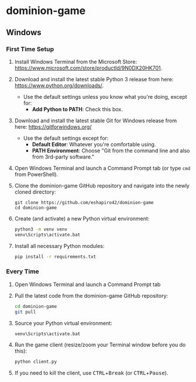 # dominion-game

## Windows

### First Time Setup

1. Install Windows Terminal from the Microsoft Store: https://www.microsoft.com/store/productId/9N0DX20HK701.

2. Download and install the latest stable Python 3 release from here: https://www.python.org/downloads/.

   * Use the default settings unless you know what you're doing, except for:
     * **Add Python to PATH**: Check this box.

3. Download and install the latest stable Git for Windows release from here: https://gitforwindows.org/

   * Use the default settings except for:
     * **Default Editor**: Whatever you're comfortable using.
     * **PATH Environment**: Choose "Git from the command line and also from 3rd-party software."

4. Open Windows Terminal and launch a Command Prompt tab (or type `cmd` from PowerShell).

5. Clone the dominion-game GitHub repository and navigate into the newly cloned directory:

   ```
   git clone https://github.com/eshapiro42/dominion-game
   cd dominion-game
   ```

6. Create (and activate) a new Python virtual environment:

   ```bash
   python3 -m venv venv
   venv\Scripts\activate.bat
   ```

7. Install all necessary Python modules:

   ```bash
   pip install -r requirements.txt
   ```

### Every Time

1. Open Windows Terminal and launch a Command Prompt tab

2. Pull the latest code from the dominion-game GitHub repository:

   ```bash
   cd dominion-game
   git pull
   ```

3. Source your Python virtual environment:

   ```bash
   venv\Scripts\activate.bat
   ```

4. Run the game client (resize/zoom your Terminal window before you do this):

   ```bash
   python client.py
   ```

5. If you need to kill the client, use  <kbd>CTRL</kbd>+<kbd>Break</kbd> (or <kbd>CTRL</kbd>+<kbd>Pause</kbd>).



